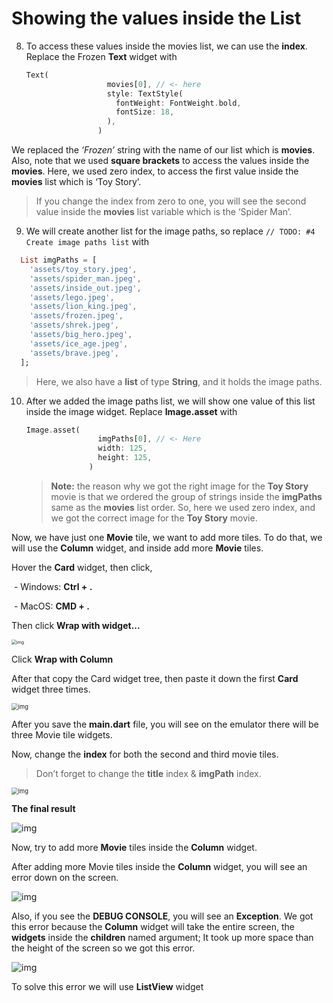 # Showing the values inside the List





8. To access these values inside the movies list, we can use the **index**. Replace the Frozen **Text** widget with 

   ```dart
   Text(
                     movies[0], // <- here
                     style: TextStyle(
                       fontWeight: FontWeight.bold,
                       fontSize: 18,
                     ),
                   )
   ```

   

We replaced the *‘Frozen’* string with the name of our list which is **movies**. Also, note that we used **square brackets** to access the values inside the **movies**. Here, we used zero index, to access the first value inside the **movies** list which is ‘Toy Story’. 

> If you change the index from zero to one, you will see the second value inside the **movies** list variable which is the ‘Spider Man’.





9. We will create another list for the image paths, so replace `// TODO: #4 Create image paths list` with 

```dart
  List imgPaths = [
    'assets/toy_story.jpeg',
    'assets/spider_man.jpeg',
    'assets/inside_out.jpeg',
    'assets/lego.jpeg',
    'assets/lion_king.jpeg',
    'assets/frozen.jpeg',
    'assets/shrek.jpeg',
    'assets/big_hero.jpeg',
    'assets/ice_age.jpeg',
    'assets/brave.jpeg',
  ];
```

> Here, we also have a **list** of type **String**, and it holds the image paths.





10. After we added the image paths list, we will show one value of this list inside the image widget. Replace **Image.asset** with 

    ```dart
    Image.asset(
                    imgPaths[0], // <- Here
                    width: 125,
                    height: 125,
                  )
    ```

    > **Note:** the reason why we got the right image for the **Toy Story** movie is that we ordered the group of strings inside the **imgPaths** same as the **movies** list order. So, here we used zero index, and we got the correct image for the **Toy Story** movie.



Now, we have just one **Movie** tile, we want to add more tiles. To do that, we will use the **Column** widget, and inside add more **Movie** tiles.

Hover the **Card** widget, then click,

​	- Windows: **Ctrl + .**

​	- MacOS: **CMD + .**

Then click **Wrap with widget...**

<img src="https://lh4.googleusercontent.com/U6EfiNcBJV0lNQqePZOgfxAygj8tYuDqijz9lxFIs_dcVBQT1JIce7lfRpKfew3YmwPRdE47il6Zg-7jyMrdYtoH0AGx-8ycU5-d5vmNSwVd07SZab--8gy6c1q4CEU5xalG2fFe" alt="img" style="zoom: 50%;" />

Click **Wrap with Column**





After that copy the Card widget tree, then paste it down the first **Card** widget three times.

<img src="https://lh6.googleusercontent.com/cHmiFr7JkV-z8a_mYcpIro7kUwaiBDY7MDNAYB9I0JtM7cldeMjH1biROHqLNeM8vgrcTvQ7Kz5Opg9vx15RPv0zOVwBm4VId8vBNRDXr0b8lUEqLV23ymeqSlzQr_0_FMPlex0q" alt="img" style="zoom: 67%;" />



After you save the **main.dart** file, you will see on the emulator there will be three Movie tile widgets.

Now, change the **index** for both the second and third movie tiles. 

>  Don’t forget to change the **title** index & **imgPath** index.

<img src="https://lh5.googleusercontent.com/KY_WlLIpgdVDparErMhqxjmLULuaf9PYChr2nY2wdS89b4v6dGVU10CitI-zvqmzyOt56osxa6V1dxeS_-uPMa21WMY1FDGaL5lVJyLYZDsgrXRhPR7DAolrmtiBnL2agWxhdQtH" alt="img" style="zoom:67%;" />





**The final result**

![img](https://lh3.googleusercontent.com/7b-G8ORUH5Pu0iueRBybrtF5l5u4MY9vzwLdpVp-WiA-972SW5jsHKLYURqKGpI8zNm7zS5iIoKrIvtUliZU0DfvMAoKQxsNt98yRuJ9Xrc_87LYESSGZEVwHbuw42MUtLP1Sh8E)



Now, try to add more **Movie** tiles inside the **Column** widget.



After adding more Movie tiles inside the **Column** widget, you will see an error down on the screen. 

![img](https://lh6.googleusercontent.com/OBoQu64xE98yY4uHDnjzVU6ff9P7oewwM7LFr-UTgL3MfrSdVLC3rSqO0ijcODb4ZfpOIv4KhDRiSWWf7MP9T_BHHbMMGtv4R84301VQeiksGf0JXHKyV_7GhkjgNdHXRFrs-2JP)

Also, if you see the **DEBUG CONSOLE**, you will see an **Exception**. We got this error because the **Column** widget will take the entire screen, the **widgets** inside the **children** named argument; It took up more space than the height of the screen so we got this error.

![img](https://lh6.googleusercontent.com/3LE8Mf32ULbTDhUwV8On7ff1kX2ovvyno4p5XdaSRvg3afYcsdY5oJAmhQr3RItH9tr7v7zwzXefaxPlYSudKiJDMr6ZWOkAZK1odNJ5sTkmVWQSzSSPxiVq-YIqXEYwVLpxXD7m)



To solve this error we will use **ListView** widget























































































